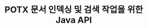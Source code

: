 ---
############################# Static ############################
layout: "auto-gen-gist"
draft: false
path: "ko/search/java/document/potx"
otherformats: PDF DOC DOT DOCX DOCM DOTX DOTM TXT ODT OTT RTF XLS XLT XLSX XLSM XLSB XLTX XLTM XLA XLAM ODS OTS CSV TSV XML PPT PPS POT PPTX PPTM POTM PPSX PPSM ODP PST OST EML EMLX MSG ONE ZIP XHTML MHTML MD CHM EPUB  FB2 

############################# Head ############################
head_title: "Java 앱 내부에 문서 인덱싱 및 검색 작업 추가"
head_description: "GroupDocs.Search Java API는 PDF DOC, DOCX, RTF, XLSX, CSV, PPTX, EML, MSG 등과 같은 문서 형식에 대한 문서 인덱싱 및 검색 작업을 지원합니다."

############################# Header ############################
title: "POTX 문서 인덱싱 및 검색 작업을 위한 Java API"
description: "GroupDocs.Search Java API를 사용하면 개발자가 강력한 문서 검색 및 색인 작업을 앱에 통합할 수 있습니다. PDF DOC, DOCX, RTF, XLSX, CSV, PPTX MSG, EML 등의 파일 형식을 지원합니다."

######################### Download Button #######################
button:
    enable: true

############################# About ############################
about:
    enable: true
    title: "Java APP에 문서 인덱싱 및 검색 작업을 추가하는 방법"
    content: |
       데이터와 정보의 양은 날이 갈수록 빠르게 증가하고 있습니다. 따라서 최소한의 비용과 노력으로 적시에 정확한 정보를 검색하는 것이 매우 중요합니다. 이 웹 페이지는 사용자가 효율적인 문서 검색 기능을 개발하고 비즈니스 응용 프로그램에 추가하는 방법에 대한 정보를 제공합니다. . 목표는 사용자의 쿼리와 관련된 정보를 빠르고 정확하게 찾아 표시하는 것입니다. GroupDocs.Search for Java는 소프트웨어 개발자가 타사 소프트웨어를 설치하지 않고도 자체 앱 내에서 기본에서 고급 수준의 텍스트 검색 작업을 수행하는 데 도움이 되는 Java API를 사용하는 것이 매우 효율적이고 간단합니다. Java API는 여러 색인을 공통 색인으로 병합, 다른 키보드 레이아웃의 검색 쿼리 인식, 형태학적 워드 형식 지원 등과 같은 검색과 관련된 몇 가지 유용한 기능을 제공했습니다. 단순, 부울, 정규식(Regex), 퍼지, 대소문자 구분 검색, 동의어, 동음이의어, 와일드카드, 개체 유형 검색, 데이터 범위 설정 및 기타 유형의 쿼리를 지원하여 정보를 빠르고 우아하게 검색합니다.

############################# content ############################
steps:
    enable: true
    block:
    - title_left: "Java를 통해 새 검색 색인 생성 또는 기존 색인 로드"
      content_left: |
       GroupDocs.Search Java를 사용하면 소프트웨어 개발자가 새 검색 색인을 생성하거나 자체 Java 앱 내부에 기존 검색 색인을 로드할 수 있습니다. 아래 Java 코드 예제는 몇 줄의 Java 코드를 사용하여 기존 인덱스를 로드하는 것 뿐만 아니라 새 인덱스를 생성하는 방법을 보여줍니다.

      title_right: "Java를 통해 새 검색 색인 생성 또는 기존 검색 색인 로드"
      content_right: |
         * 먼저 인덱스 폴더의 경로를 지정해야 합니다.
         * [Index](https://apireference.groupdocs.com/search/java/com.groupdocs.search/Index#Index(java.lang.String)) 클래스의 인스턴스 생성
         * 위는 메모리나 디스크에 인덱스를 생성하고 기존 인덱스를 로드할 수도 있습니다.
       
      gisthash: "02615fe51a919acdc5363d46c181dc7f"
      gistfile: "create_or_load_search_index.java"

    - title_left: "Java를 통한 동기식 POTX 문서 색인 생성"
      content_left: |
       GroupDocs.Search Java API를 사용하면 소프트웨어 프로그래머가 자체 Java 앱 내에서 단 몇 줄의 코드로 문서를 동기식으로 인덱싱할 수 있습니다. 아래 Java 코드 예제는 문서 인덱싱을 동기식으로 쉽게 수행하는 방법을 보여줍니다.

      title_right: "POTX 문서를 검색 색인에 동기적으로 추가"
      content_right: |
        * 먼저 인덱스 폴더의 경로를 지정해야 합니다.
        * 검색할 문서가 있는 폴더의 경로 지정
        * [Index(indexFolder)](https://apireference.groupdocs.com/search/java/com.groupdocs.search/Index#Index(java.lang.String)) 클래스의 인스턴스 생성
        * 위는 메모리나 디스크에 인덱스를 생성하거나 기존 인덱스를 엽니다.
        * 지정된 폴더에서 동기식 인덱싱 문서
     
      gisthash: "7079bf3c06128a69b842150d080e5e0b"
      gistfile: "Add_files_synchronously_to_indexing.java"
      
    - title_left: "Java를 통해 비동기 문서 인덱싱 수행"
      content_left: |
        GroupDocs.Search Java API를 사용하면 소프트웨어 전문가가 자체 Java 앱 내에서 비동기 문서 인덱싱을 수행할 수 있습니다. 아래 자바 코드는 개발자가 몇 줄의 자바 코드로 비동기식으로 문서를 인덱싱하는 방법을 보여줍니다.

      title_right: "비동기식으로 검색 색인에 POTX 문서 추가"
      content_right: |
        * 먼저 인덱스 폴더의 경로를 지정해야 합니다.
        * 검색할 문서가 있는 폴더의 경로 지정
        * [Index(indexFolder)](https://apireference.groupdocs.com/search/java/com.groupdocs.search/Index#Index(java.lang.String)) 클래스의 인스턴스 생성
        * 이벤트 신청
        * 작업 완료를 나타내는 코드 작성 필요
        * 비동기 인덱싱을 위한 플래그 설정
        * 지정된 폴더에서 문서를 비동기식으로 인덱싱
     
      gisthash: "7079bf3c06128a69b842150d080e5e0b"
      gistfile: "Add_files_asynchronously_to_indexing.java"

    - title_left: "Java 앱에서 검색 결과를 강조 표시하는 방법"
      content_left: |
       GroupDocs.Search Java API를 사용하면 개발자가 검색 결과를 해석하고 찾은 문서와 단어 및 구를 나열할 수 있습니다. POTX 문서의 텍스트를 강조 표시하는 것도 가능합니다. 다음은 몇 줄의 코드로 찾은 문서를 나열하고 검색 결과를 강조 표시하는 방법을 보여주는 Java 코드 예제입니다.

      title_right: "Java를 통한 검색 결과 강조 표시"
      content_right: |
        * 색인에서 검색 수행
        * 검색 성공 후 결과 출력
        * 문서를 반복하고 찾은 문서 표시
        * 텍스트의 강조 표시
        * 강조 표시된 검색 결과로 출력 HTML 형식 문서 생성
     
      gisthash: "cc88d485f007d6da0d943043c8e13a52"
      gistfile: "how_to_highlight_search_result.java"

    - title_left: "시스템 요구 사항"
      content_left: |
       GroupDocs.Search for Java는 모든 주요 플랫폼 및 운영 체제에서 지원됩니다. 전체 시스템 요구 사항 가이드를 보려면 아래 코드를 실행하기 전에 [시스템 요구 사항](https://docs.groupdocs.com/search/java/system-requirements/)을 방문하십시오. 다음 전제 조건이 컴퓨터에 설치되어 있는지 확인하십시오. 체계:
         * 운영 체제: 마이크로소프트 윈도우, 리눅스, 맥OS
         * 자바 버전 지원: J2SE 7.0(1.7), J2SE 8.0(1.8) 이상
         * GroupDocs[Repository](https://repository.groupdocs.com/repo/com/groupdocs/groupdocs-search/)에서 최신 버전의 GroupDocs.Search for Java API 다운로드
        
      title_right: "GroupDocs.Search를 사용하는 이유"
      content_right: |
        * 메모리와 디스크에서 검색 인덱스 생성.
        * 파일, 스트림 또는 구조에서 인덱싱하는 기능.
        * 암호로 보호된 문서 색인 생성 지원.
        * 여러 인덱스 병합 지원.
        * 검색 인덱싱 중에 문서를 필터링합니다.
        * 검색 중 맞춤법 검사 지원.
        * 혼합 문자가 완전히 지원됩니다.
        * 다양한 검색 유형을 하나의 검색어로 결합합니다.
        * 간단한 단어 및 정규식 검색 지원
        * 검색 쿼리에서 별칭 대체를 완벽하게 지원합니다.

demos:
    enable: true
        

more_formats:
    enable: true


back_to_top:
    enable: true
---